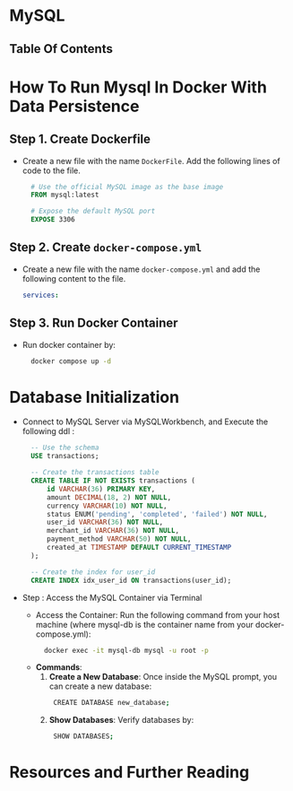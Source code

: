 # MySQL

## Table Of Contents

# How To Run Mysql In Docker With Data Persistence

## Step 1. Create Dockerfile

- Create a new file with the name `DockerFile`. Add the following lines of code to the file.

  ```DockerFile
    # Use the official MySQL image as the base image
    FROM mysql:latest

    # Expose the default MySQL port
    EXPOSE 3306
  ```

## Step 2. Create `docker-compose.yml`

- Create a new file with the name `docker-compose.yml` and add the following content to the file.
  ```yml
  services:
  ```

## Step 3. Run Docker Container

- Run docker container by:
  ```sh
    docker compose up -d
  ```

# Database Initialization

- Connect to MySQL Server via MySQLWorkbench, and Execute the following ddl :

  ```sql
    -- Use the schema
    USE transactions;

    -- Create the transactions table
    CREATE TABLE IF NOT EXISTS transactions (
        id VARCHAR(36) PRIMARY KEY,
        amount DECIMAL(18, 2) NOT NULL,
        currency VARCHAR(10) NOT NULL,
        status ENUM('pending', 'completed', 'failed') NOT NULL,
        user_id VARCHAR(36) NOT NULL,
        merchant_id VARCHAR(36) NOT NULL,
        payment_method VARCHAR(50) NOT NULL,
        created_at TIMESTAMP DEFAULT CURRENT_TIMESTAMP
    );

    -- Create the index for user_id
    CREATE INDEX idx_user_id ON transactions(user_id);
  ```

- Step : Access the MySQL Container via Terminal
  - Access the Container: Run the following command from your host machine (where mysql-db is the container name from your docker-compose.yml):
    ```sh
      docker exec -it mysql-db mysql -u root -p
    ```
  - **Commands**:
    1. **Create a New Database**: Once inside the MySQL prompt, you can create a new database:
       ```sh
        CREATE DATABASE new_database;
       ```
    2. **Show Databases**: Verify databases by:
       ```sh
        SHOW DATABASES;
       ```

# Resources and Further Reading
